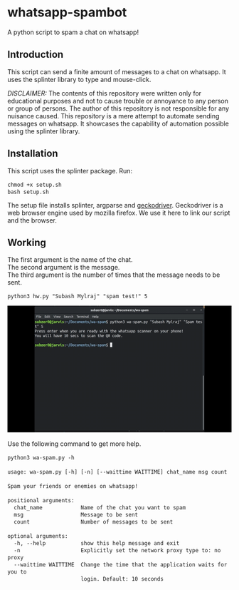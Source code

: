 # whatsapp-spambot
A python script to spam a chat on whatsapp!

## Introduction
This script can send a finite amount of messages to a chat on whatsapp. It uses the splinter library to type and mouse-click. 

*DISCLAIMER:* The contents of this repository were written only for educational purposes and not to cause trouble or annoyance to any person or group of persons.
The author of this repository is not responsible for any nuisance caused. This repository is a mere attempt to automate sending messages on whatsapp. It showcases the capability of automation possible using the splinter library.

## Installation

This script uses the splinter package. Run:
```
chmod +x setup.sh
bash setup.sh
```
The setup file installs splinter, argparse and [geckodriver](https://github.com/mozilla/geckodriver). Geckodriver is a web browser engine used by mozilla firefox. We use it here to link our script and the browser.

## Working

The first argument is the name of the chat.<br>
The second argument is the message.<br>
The third argument is the number of times that the message needs to be sent.<br>
```
python3 hw.py "Subash Mylraj" "spam test!" 5
```

![Example](example.gif)

Use the following command to get more help.
```
python3 wa-spam.py -h

usage: wa-spam.py [-h] [-n] [--waittime WAITTIME] chat_name msg count

Spam your friends or enemies on whatsapp!

positional arguments:
  chat_name            Name of the chat you want to spam
  msg                  Message to be sent
  count                Number of messages to be sent

optional arguments:
  -h, --help           show this help message and exit
  -n                   Explicitly set the network proxy type to: no proxy
  --waittime WAITTIME  Change the time that the application waits for you to
                       login. Default: 10 seconds
```


